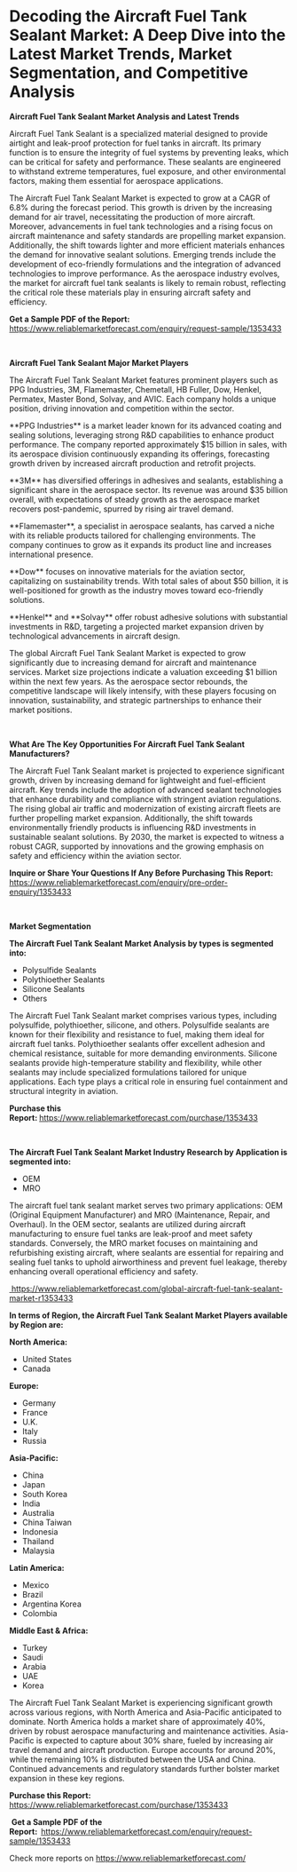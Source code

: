 <p><h1>Decoding the Aircraft Fuel Tank Sealant Market: A Deep Dive into the Latest Market Trends, Market Segmentation, and Competitive Analysis</h1></p><p><strong>Aircraft Fuel Tank Sealant Market Analysis and Latest Trends</strong></p>
<p><p>Aircraft Fuel Tank Sealant is a specialized material designed to provide airtight and leak-proof protection for fuel tanks in aircraft. Its primary function is to ensure the integrity of fuel systems by preventing leaks, which can be critical for safety and performance. These sealants are engineered to withstand extreme temperatures, fuel exposure, and other environmental factors, making them essential for aerospace applications.</p><p>The Aircraft Fuel Tank Sealant Market is expected to grow at a CAGR of 6.8% during the forecast period. This growth is driven by the increasing demand for air travel, necessitating the production of more aircraft. Moreover, advancements in fuel tank technologies and a rising focus on aircraft maintenance and safety standards are propelling market expansion. Additionally, the shift towards lighter and more efficient materials enhances the demand for innovative sealant solutions. Emerging trends include the development of eco-friendly formulations and the integration of advanced technologies to improve performance. As the aerospace industry evolves, the market for aircraft fuel tank sealants is likely to remain robust, reflecting the critical role these materials play in ensuring aircraft safety and efficiency.</p></p>
<p><strong>Get a Sample PDF of the Report:&nbsp;</strong> <a href="https://www.reliablemarketforecast.com/enquiry/request-sample/1353433?utm_campaign=2723&utm_medium=2&utm_source=Github&utm_content=ia&utm_term=02042025&utm_id=aircraft-fuel-tank-sealant">https://www.reliablemarketforecast.com/enquiry/request-sample/1353433</a></p>
<p>&nbsp;</p>
<p><strong>Aircraft Fuel Tank Sealant Major Market Players</strong></p>
<p><p>The Aircraft Fuel Tank Sealant Market features prominent players such as PPG Industries, 3M, Flamemaster, Chemetall, HB Fuller, Dow, Henkel, Permatex, Master Bond, Solvay, and AVIC. Each company holds a unique position, driving innovation and competition within the sector.</p><p>**PPG Industries** is a market leader known for its advanced coating and sealing solutions, leveraging strong R&D capabilities to enhance product performance. The company reported approximately $15 billion in sales, with its aerospace division continuously expanding its offerings, forecasting growth driven by increased aircraft production and retrofit projects.</p><p>**3M** has diversified offerings in adhesives and sealants, establishing a significant share in the aerospace sector. Its revenue was around $35 billion overall, with expectations of steady growth as the aerospace market recovers post-pandemic, spurred by rising air travel demand.</p><p>**Flamemaster**, a specialist in aerospace sealants, has carved a niche with its reliable products tailored for challenging environments. The company continues to grow as it expands its product line and increases international presence.</p><p>**Dow** focuses on innovative materials for the aviation sector, capitalizing on sustainability trends. With total sales of about $50 billion, it is well-positioned for growth as the industry moves toward eco-friendly solutions.</p><p>**Henkel** and **Solvay** offer robust adhesive solutions with substantial investments in R&D, targeting a projected market expansion driven by technological advancements in aircraft design.</p><p>The global Aircraft Fuel Tank Sealant Market is expected to grow significantly due to increasing demand for aircraft and maintenance services. Market size projections indicate a valuation exceeding $1 billion within the next few years. As the aerospace sector rebounds, the competitive landscape will likely intensify, with these players focusing on innovation, sustainability, and strategic partnerships to enhance their market positions.</p></p>
<p>&nbsp;</p>
<p><strong>What Are The Key Opportunities For Aircraft Fuel Tank Sealant Manufacturers?</strong></p>
<p><p>The Aircraft Fuel Tank Sealant market is projected to experience significant growth, driven by increasing demand for lightweight and fuel-efficient aircraft. Key trends include the adoption of advanced sealant technologies that enhance durability and compliance with stringent aviation regulations. The rising global air traffic and modernization of existing aircraft fleets are further propelling market expansion. Additionally, the shift towards environmentally friendly products is influencing R&D investments in sustainable sealant solutions. By 2030, the market is expected to witness a robust CAGR, supported by innovations and the growing emphasis on safety and efficiency within the aviation sector.</p></p>
<p><strong>Inquire or Share Your Questions If Any Before Purchasing This Report:</strong> <a href="https://www.reliablemarketforecast.com/enquiry/pre-order-enquiry/1353433?utm_campaign=2723&utm_medium=2&utm_source=Github&utm_content=ia&utm_term=02042025&utm_id=aircraft-fuel-tank-sealant">https://www.reliablemarketforecast.com/enquiry/pre-order-enquiry/1353433</a></p>
<p>&nbsp;</p>
<p><strong>Market Segmentation</strong></p>
<p><strong>The Aircraft Fuel Tank Sealant Market Analysis by types is segmented into:</strong></p>
<p><ul><li>Polysulfide Sealants</li><li>Polythioether Sealants</li><li>Silicone Sealants</li><li>Others</li></ul></p>
<p><p>The Aircraft Fuel Tank Sealant market comprises various types, including polysulfide, polythioether, silicone, and others. Polysulfide sealants are known for their flexibility and resistance to fuel, making them ideal for aircraft fuel tanks. Polythioether sealants offer excellent adhesion and chemical resistance, suitable for more demanding environments. Silicone sealants provide high-temperature stability and flexibility, while other sealants may include specialized formulations tailored for unique applications. Each type plays a critical role in ensuring fuel containment and structural integrity in aviation.</p></p>
<p><strong>Purchase this Report:&nbsp;</strong><a href="https://www.reliablemarketforecast.com/purchase/1353433?utm_campaign=2723&utm_medium=2&utm_source=Github&utm_content=ia&utm_term=02042025&utm_id=aircraft-fuel-tank-sealant">https://www.reliablemarketforecast.com/purchase/1353433</a></p>
<p>&nbsp;</p>
<p><strong>The Aircraft Fuel Tank Sealant Market Industry Research by Application is segmented into:</strong></p>
<p><ul><li>OEM</li><li>MRO</li></ul></p>
<p><p>The aircraft fuel tank sealant market serves two primary applications: OEM (Original Equipment Manufacturer) and MRO (Maintenance, Repair, and Overhaul). In the OEM sector, sealants are utilized during aircraft manufacturing to ensure fuel tanks are leak-proof and meet safety standards. Conversely, the MRO market focuses on maintaining and refurbishing existing aircraft, where sealants are essential for repairing and sealing fuel tanks to uphold airworthiness and prevent fuel leakage, thereby enhancing overall operational efficiency and safety.</p></p>
<p><a href="https://www.reliablemarketforecast.com/global-aircraft-fuel-tank-sealant-market-r1353433?utm_campaign=2723&utm_medium=2&utm_source=Github&utm_content=ia&utm_term=02042025&utm_id=aircraft-fuel-tank-sealant">&nbsp;https://www.reliablemarketforecast.com/global-aircraft-fuel-tank-sealant-market-r1353433</a></p>
<p><strong>In terms of Region, the Aircraft Fuel Tank Sealant Market Players available by Region are:</strong></p>
<p>
    <p> <strong> North America: </strong>
        <ul>
            <li>United States</li>
            <li>Canada</li>
        </ul>
        </p> 
    <p> <strong> Europe: </strong>
        <ul>
            <li>Germany</li>
            <li>France</li>
            <li>U.K.</li>
            <li>Italy</li>
            <li>Russia</li>
        </ul>
        </p> 
    <p> <strong> Asia-Pacific: </strong>
        <ul>
            <li>China</li>
            <li>Japan</li>
            <li>South Korea</li>
            <li>India</li>
            <li>Australia</li>
            <li>China Taiwan</li>
            <li>Indonesia</li>
            <li>Thailand</li>
            <li>Malaysia</li>
        </ul>
        </p> 
    <p> <strong> Latin America: </strong>
        <ul>
            <li>Mexico</li>
            <li>Brazil</li>
            <li>Argentina Korea</li>
            <li>Colombia</li>
        </ul>
        </p> 
    <p> <strong> Middle East & Africa: </strong>
        <ul>
            <li>Turkey</li>
            <li>Saudi</li>
            <li>Arabia</li>
            <li>UAE</li>
            <li>Korea</li>
        </ul>
    </p>
    </p>
<p><p>The Aircraft Fuel Tank Sealant Market is experiencing significant growth across various regions, with North America and Asia-Pacific anticipated to dominate. North America holds a market share of approximately 40%, driven by robust aerospace manufacturing and maintenance activities. Asia-Pacific is expected to capture about 30% share, fueled by increasing air travel demand and aircraft production. Europe accounts for around 20%, while the remaining 10% is distributed between the USA and China. Continued advancements and regulatory standards further bolster market expansion in these key regions.</p></p>
<p><strong>Purchase this Report: </strong><a href="https://www.reliablemarketforecast.com/purchase/1353433?utm_campaign=2723&utm_medium=2&utm_source=Github&utm_content=ia&utm_term=02042025&utm_id=aircraft-fuel-tank-sealant">https://www.reliablemarketforecast.com/purchase/1353433</a></p>
<p>&nbsp;<strong>Get a Sample PDF of the Report:&nbsp;&nbsp;</strong><a href="https://www.reliablemarketforecast.com/enquiry/request-sample/1353433?utm_campaign=2723&utm_medium=2&utm_source=Github&utm_content=ia&utm_term=02042025&utm_id=aircraft-fuel-tank-sealant">https://www.reliablemarketforecast.com/enquiry/request-sample/1353433</a></p>
<p><strong></strong></p>
<p>Check more reports on <a href="https://www.reliablemarketforecast.com/?utm_campaign=2723&utm_medium=2&utm_source=Github&utm_content=ia&utm_term=02042025&utm_id=aircraft-fuel-tank-sealant">https://www.reliablemarketforecast.com/</a></p>